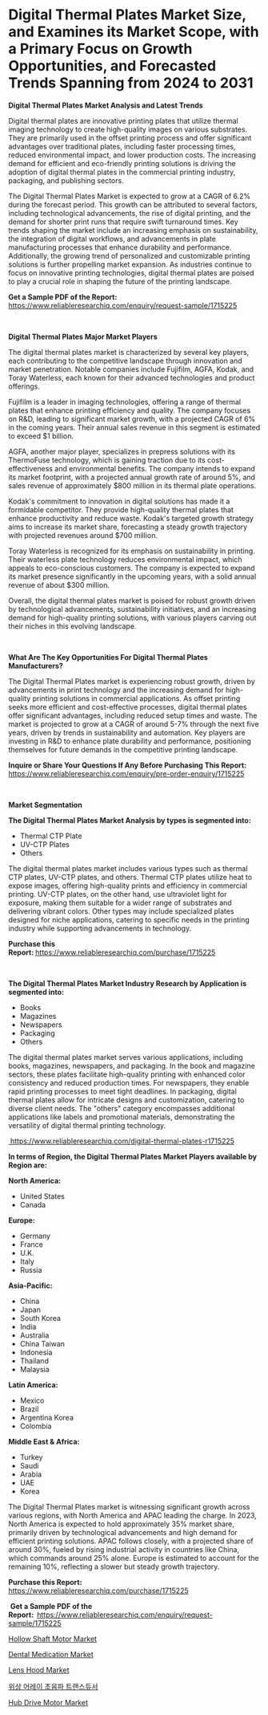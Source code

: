 <p><h1>Digital Thermal Plates Market Size, and Examines its Market Scope, with a Primary Focus on Growth Opportunities, and Forecasted Trends Spanning from 2024 to 2031</h1></p><p><strong>Digital Thermal Plates Market Analysis and Latest Trends</strong></p>
<p><p>Digital thermal plates are innovative printing plates that utilize thermal imaging technology to create high-quality images on various substrates. They are primarily used in the offset printing process and offer significant advantages over traditional plates, including faster processing times, reduced environmental impact, and lower production costs. The increasing demand for efficient and eco-friendly printing solutions is driving the adoption of digital thermal plates in the commercial printing industry, packaging, and publishing sectors.</p><p>The Digital Thermal Plates Market is expected to grow at a CAGR of 6.2% during the forecast period. This growth can be attributed to several factors, including technological advancements, the rise of digital printing, and the demand for shorter print runs that require swift turnaround times. Key trends shaping the market include an increasing emphasis on sustainability, the integration of digital workflows, and advancements in plate manufacturing processes that enhance durability and performance. Additionally, the growing trend of personalized and customizable printing solutions is further propelling market expansion. As industries continue to focus on innovative printing technologies, digital thermal plates are poised to play a crucial role in shaping the future of the printing landscape.</p></p>
<p><strong>Get a Sample PDF of the Report:&nbsp;</strong> <a href="https://www.reliableresearchiq.com/enquiry/request-sample/1715225?utm_campaign=99&utm_medium=2&utm_source=Github&utm_content=ia&utm_term=23102024&utm_id=digital-thermal-plates">https://www.reliableresearchiq.com/enquiry/request-sample/1715225</a></p>
<p>&nbsp;</p>
<p><strong>Digital Thermal Plates Major Market Players</strong></p>
<p><p>The digital thermal plates market is characterized by several key players, each contributing to the competitive landscape through innovation and market penetration. Notable companies include Fujifilm, AGFA, Kodak, and Toray Waterless, each known for their advanced technologies and product offerings.</p><p>Fujifilm is a leader in imaging technologies, offering a range of thermal plates that enhance printing efficiency and quality. The company focuses on R&D, leading to significant market growth, with a projected CAGR of 6% in the coming years. Their annual sales revenue in this segment is estimated to exceed $1 billion.</p><p>AGFA, another major player, specializes in prepress solutions with its ThermoFuse technology, which is gaining traction due to its cost-effectiveness and environmental benefits. The company intends to expand its market footprint, with a projected annual growth rate of around 5%, and sales revenue of approximately $800 million in its thermal plate operations.</p><p>Kodak's commitment to innovation in digital solutions has made it a formidable competitor. They provide high-quality thermal plates that enhance productivity and reduce waste. Kodak's targeted growth strategy aims to increase its market share, forecasting a steady growth trajectory with projected revenues around $700 million.</p><p>Toray Waterless is recognized for its emphasis on sustainability in printing. Their waterless plate technology reduces environmental impact, which appeals to eco-conscious customers. The company is expected to expand its market presence significantly in the upcoming years, with a solid annual revenue of about $300 million.</p><p>Overall, the digital thermal plates market is poised for robust growth driven by technological advancements, sustainability initiatives, and an increasing demand for high-quality printing solutions, with various players carving out their niches in this evolving landscape.</p></p>
<p>&nbsp;</p>
<p><strong>What Are The Key Opportunities For Digital Thermal Plates Manufacturers?</strong></p>
<p><p>The Digital Thermal Plates market is experiencing robust growth, driven by advancements in print technology and the increasing demand for high-quality printing solutions in commercial applications. As offset printing seeks more efficient and cost-effective processes, digital thermal plates offer significant advantages, including reduced setup times and waste. The market is projected to grow at a CAGR of around 5-7% through the next five years, driven by trends in sustainability and automation. Key players are investing in R&D to enhance plate durability and performance, positioning themselves for future demands in the competitive printing landscape.</p></p>
<p><strong>Inquire or Share Your Questions If Any Before Purchasing This Report:</strong> <a href="https://www.reliableresearchiq.com/enquiry/pre-order-enquiry/1715225?utm_campaign=99&utm_medium=2&utm_source=Github&utm_content=ia&utm_term=23102024&utm_id=digital-thermal-plates">https://www.reliableresearchiq.com/enquiry/pre-order-enquiry/1715225</a></p>
<p>&nbsp;</p>
<p><strong>Market Segmentation</strong></p>
<p><strong>The Digital Thermal Plates Market Analysis by types is segmented into:</strong></p>
<p><ul><li>Thermal CTP Plate</li><li>UV-CTP Plates</li><li>Others</li></ul></p>
<p><p>The digital thermal plates market includes various types such as thermal CTP plates, UV-CTP plates, and others. Thermal CTP plates utilize heat to expose images, offering high-quality prints and efficiency in commercial printing. UV-CTP plates, on the other hand, use ultraviolet light for exposure, making them suitable for a wider range of substrates and delivering vibrant colors. Other types may include specialized plates designed for niche applications, catering to specific needs in the printing industry while supporting advancements in technology.</p></p>
<p><strong>Purchase this Report:&nbsp;</strong><a href="https://www.reliableresearchiq.com/purchase/1715225?utm_campaign=99&utm_medium=2&utm_source=Github&utm_content=ia&utm_term=23102024&utm_id=digital-thermal-plates">https://www.reliableresearchiq.com/purchase/1715225</a></p>
<p>&nbsp;</p>
<p><strong>The Digital Thermal Plates Market Industry Research by Application is segmented into:</strong></p>
<p><ul><li>Books</li><li>Magazines</li><li>Newspapers</li><li>Packaging</li><li>Others</li></ul></p>
<p><p>The digital thermal plates market serves various applications, including books, magazines, newspapers, and packaging. In the book and magazine sectors, these plates facilitate high-quality printing with enhanced color consistency and reduced production times. For newspapers, they enable rapid printing processes to meet tight deadlines. In packaging, digital thermal plates allow for intricate designs and customization, catering to diverse client needs. The "others" category encompasses additional applications like labels and promotional materials, demonstrating the versatility of digital thermal printing technology.</p></p>
<p><a href="https://www.reliableresearchiq.com/digital-thermal-plates-r1715225?utm_campaign=99&utm_medium=2&utm_source=Github&utm_content=ia&utm_term=23102024&utm_id=digital-thermal-plates">&nbsp;https://www.reliableresearchiq.com/digital-thermal-plates-r1715225</a></p>
<p><strong>In terms of Region, the Digital Thermal Plates Market Players available by Region are:</strong></p>
<p>
    <p> <strong> North America: </strong>
        <ul>
            <li>United States</li>
            <li>Canada</li>
        </ul>
        </p> 
    <p> <strong> Europe: </strong>
        <ul>
            <li>Germany</li>
            <li>France</li>
            <li>U.K.</li>
            <li>Italy</li>
            <li>Russia</li>
        </ul>
        </p> 
    <p> <strong> Asia-Pacific: </strong>
        <ul>
            <li>China</li>
            <li>Japan</li>
            <li>South Korea</li>
            <li>India</li>
            <li>Australia</li>
            <li>China Taiwan</li>
            <li>Indonesia</li>
            <li>Thailand</li>
            <li>Malaysia</li>
        </ul>
        </p> 
    <p> <strong> Latin America: </strong>
        <ul>
            <li>Mexico</li>
            <li>Brazil</li>
            <li>Argentina Korea</li>
            <li>Colombia</li>
        </ul>
        </p> 
    <p> <strong> Middle East & Africa: </strong>
        <ul>
            <li>Turkey</li>
            <li>Saudi</li>
            <li>Arabia</li>
            <li>UAE</li>
            <li>Korea</li>
        </ul>
    </p>
    </p>
<p><p>The Digital Thermal Plates market is witnessing significant growth across various regions, with North America and APAC leading the charge. In 2023, North America is expected to hold approximately 35% market share, primarily driven by technological advancements and high demand for efficient printing solutions. APAC follows closely, with a projected share of around 30%, fueled by rising industrial activity in countries like China, which commands around 25% alone. Europe is estimated to account for the remaining 10%, reflecting a slower but steady growth trajectory.</p></p>
<p><strong>Purchase this Report: </strong><a href="https://www.reliableresearchiq.com/purchase/1715225?utm_campaign=99&utm_medium=2&utm_source=Github&utm_content=ia&utm_term=23102024&utm_id=digital-thermal-plates">https://www.reliableresearchiq.com/purchase/1715225</a></p>
<p>&nbsp;<strong>Get a Sample PDF of the Report:&nbsp;&nbsp;</strong><a href="https://www.reliableresearchiq.com/enquiry/request-sample/1715225?utm_campaign=99&utm_medium=2&utm_source=Github&utm_content=ia&utm_term=23102024&utm_id=digital-thermal-plates">https://www.reliableresearchiq.com/enquiry/request-sample/1715225</a></p>
<p><strong></strong></p>
<p><p><a href="https://issuu.com/reportprime-2/docs/hollow-shaft-motor-market-size-2030_b18692e8fa32b3?utm_campaign=99&utm_medium=2&utm_source=Github&utm_content=ia&utm_term=23102024&utm_id=digital-thermal-plates">Hollow Shaft Motor Market</a></p><p><a href="https://www.linkedin.com/pulse/strategic-forecast-dental-medication-market-growth-orn5c?utm_campaign=99&utm_medium=2&utm_source=Github&utm_content=ia&utm_term=23102024&utm_id=digital-thermal-plates">Dental Medication Market</a></p><p><a href="https://github.com/danyelltzmol/Market-Research-Report-List-1/blob/main/lens-hood-market.md?utm_campaign=99&utm_medium=2&utm_source=Github&utm_content=ia&utm_term=23102024&utm_id=digital-thermal-plates">Lens Hood Market</a></p><p><a href="https://github.com/sougarounis/Market-Research-Report-List-6/blob/main/984736620225.md?utm_campaign=99&utm_medium=2&utm_source=Github&utm_content=ia&utm_term=23102024&utm_id=digital-thermal-plates">위상 어레이 초음파 트랜스듀서</a></p><p><a href="https://issuu.com/reportprime-2/docs/hub-drive-motor-market-size-2030.pp_f025cf856cb524?utm_campaign=99&utm_medium=2&utm_source=Github&utm_content=ia&utm_term=23102024&utm_id=digital-thermal-plates">Hub Drive Motor Market</a></p></p>